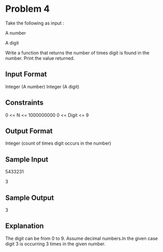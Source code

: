 # Problem 4

Take the following as input :

A number

A digit

Write a function that returns the number of times digit is found in the number. Print the value returned.

## Input Format

Integer (A number) Integer (A digit)

## Constraints

0 <= N <= 1000000000 0 <= Digit <= 9

## Output Format

Integer (count of times digit occurs in the number)

## Sample Input

5433231 

3

## Sample Output

3

## Explanation

The digit can be from 0 to 9. Assume decimal numbers.In the given case digit 3 is occurring 3 times in the given number.
